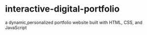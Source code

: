 # interactive-digital-portfolio
a dynamic,personalized portfolio website built with HTML, CSS, and JavaScript
